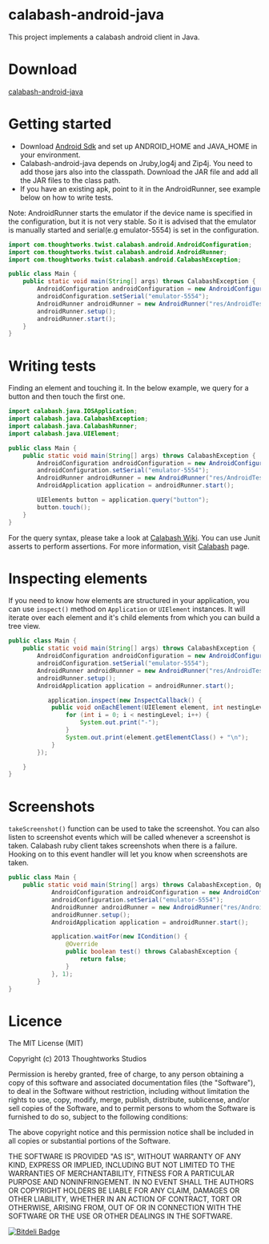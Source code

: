 calabash-android-java
=====================

This project implements a calabash android client in Java.

Download
=========

[calabash-android-java](https://github.com/vishnukarthikl/calabash-android-java/releases/)

Getting started
===============
* Download [Android Sdk](https://developer.android.com/sdk/index.html) and set up ANDROID_HOME and JAVA_HOME in your environment.
* Calabash-android-java depends on Jruby,log4j and Zip4j. You need to add those jars also into the classpath. Download the JAR file and add all the JAR files to the class path.
* If you have an existing apk, point to it in the AndroidRunner, see example below on how to write tests.

Note: AndroidRunner starts the emulator if the device name is specified in the configuration, but it is not very stable. So it is advised that the emulator is manually started and serial(e.g emulator-5554) is set in the configuration.

```java
import com.thoughtworks.twist.calabash.android.AndroidConfiguration;
import com.thoughtworks.twist.calabash.android.AndroidRunner;
import com.thoughtworks.twist.calabash.android.CalabashException;

public class Main {
    public static void main(String[] args) throws CalabashException {
        AndroidConfiguration androidConfiguration = new AndroidConfiguration();
        androidConfiguration.setSerial("emulator-5554");
        AndroidRunner androidRunner = new AndroidRunner("res/AndroidTestApplication.apk", androidConfiguration);
        androidRunner.setup();
        androidRunner.start();
    }
}
```

Writing tests
==============

Finding an element and touching it. In the below example, we query for a button and then touch the first one.

```java
import calabash.java.IOSApplication;
import calabash.java.CalabashException;
import calabash.java.CalabashRunner;
import calabash.java.UIElement;

public class Main {
    public static void main(String[] args) throws CalabashException {
        AndroidConfiguration androidConfiguration = new AndroidConfiguration();
        androidConfiguration.setSerial("emulator-5554");
        AndroidRunner androidRunner = new AndroidRunner("res/AndroidTestApplication.apk", androidConfiguration);
        AndroidApplication application = androidRunner.start();

        UIElements button = application.query("button");
        button.touch();
    }
}
```

For the query syntax, please take a look at [Calabash Wiki](http://blog.lesspainful.com/2012/12/18/Android-Query/). You can use Junit asserts to perform assertions. For more information, visit [Calabash](https://github.com/calabash/calabash-android) page.

Inspecting elements
===================

If you need to know how elements are structured in your application, you can use `inspect()` method on `Application` or `UIElement` instances. It will iterate over each element and it's child elements from which you can build a tree view.

```java
public class Main {
    public static void main(String[] args) throws CalabashException {
        AndroidConfiguration androidConfiguration = new AndroidConfiguration();
        androidConfiguration.setSerial("emulator-5554");
        AndroidRunner androidRunner = new AndroidRunner("res/AndroidTestApplication.apk", androidConfiguration);
        androidRunner.setup();
        AndroidApplication application = androidRunner.start();

           application.inspect(new InspectCallback() {
   			public void onEachElement(UIElement element, int nestingLevel) {
   				for (int i = 0; i < nestingLevel; i++) {
   					System.out.print("-");
   				}
   				System.out.print(element.getElementClass() + "\n");
   			}
   		});

    }
}
```

Screenshots
==============

`takeScreenshot()` function can be used to take the screenshot. You can also listen to screenshot events which will be called whenever a screenshot is taken. Calabash ruby client takes screenshots when there is a failure. Hooking on to this event handler will let you know when screenshots are taken.

```java
public class Main {
    public static void main(String[] args) throws CalabashException, OperationTimedoutException {
            AndroidConfiguration androidConfiguration = new AndroidConfiguration();
            androidConfiguration.setSerial("emulator-5554");
            AndroidRunner androidRunner = new AndroidRunner("res/AndroidTestApplication.apk", androidConfiguration);
            androidRunner.setup();
            AndroidApplication application = androidRunner.start();

            application.waitFor(new ICondition() {
                @Override
                public boolean test() throws CalabashException {
                    return false;
                }
            }, 1);
        }
}
```

Licence
==========

The MIT License (MIT)

Copyright (c) 2013 Thoughtworks Studios

Permission is hereby granted, free of charge, to any person obtaining a copy
of this software and associated documentation files (the "Software"), to deal
in the Software without restriction, including without limitation the rights
to use, copy, modify, merge, publish, distribute, sublicense, and/or sell
copies of the Software, and to permit persons to whom the Software is
furnished to do so, subject to the following conditions:

The above copyright notice and this permission notice shall be included in
all copies or substantial portions of the Software.

THE SOFTWARE IS PROVIDED "AS IS", WITHOUT WARRANTY OF ANY KIND, EXPRESS OR
IMPLIED, INCLUDING BUT NOT LIMITED TO THE WARRANTIES OF MERCHANTABILITY,
FITNESS FOR A PARTICULAR PURPOSE AND NONINFRINGEMENT. IN NO EVENT SHALL THE
AUTHORS OR COPYRIGHT HOLDERS BE LIABLE FOR ANY CLAIM, DAMAGES OR OTHER
LIABILITY, WHETHER IN AN ACTION OF CONTRACT, TORT OR OTHERWISE, ARISING FROM,
OUT OF OR IN CONNECTION WITH THE SOFTWARE OR THE USE OR OTHER DEALINGS IN
THE SOFTWARE.



[![Bitdeli Badge](https://d2weczhvl823v0.cloudfront.net/vishnukarthikl/calabash-android-java/trend.png)](https://bitdeli.com/free "Bitdeli Badge")

